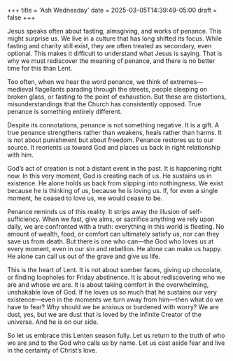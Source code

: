 +++
title = 'Ash Wednesday'
date = 2025-03-05T14:39:49-05:00
draft = false
+++

Jesus speaks often about fasting, almsgiving, and works of penance. This might surprise us. We live in a culture that has long shifted its focus. While fasting and charity still exist, they are often treated as secondary, even optional. This makes it difficult to understand what Jesus is saying. That is why we must rediscover the meaning of penance, and there is no better time for this than Lent.

Too often, when we hear the word penance, we think of extremes—medieval flagellants parading through the streets, people sleeping on broken glass, or fasting to the point of exhaustion. But these are distortions, misunderstandings that the Church has consistently opposed. True penance is something entirely different.

Despite its connotations, penance is not something negative. It is a gift. A true penance strengthens rather than weakens, heals rather than harms. It is not about punishment but about freedom. Penance restores us to our source. It reorients us toward God and places us back in right relationship with him.

God’s act of creation is not a distant event in the past. It is happening right now. In this very moment, God is creating each of us. He sustains us in existence. He alone holds us back from slipping into nothingness. We exist because he is thinking of us, because he is loving us. If, for even a single moment, he ceased to love us, we would cease to be.

Penance reminds us of this reality. It strips away the illusion of self-sufficiency. When we fast, give alms, or sacrifice anything we rely upon daily, we are confronted with a truth: everything in this world is fleeting. No amount of wealth, food, or comfort can ultimately satisfy us, nor can they save us from death. But there is one who can—the God who loves us at every moment, even in our sin and rebellion. He alone can make us happy. He alone can call us out of the grave and give us life.

This is the heart of Lent. It is not about somber faces, giving up chocolate, or finding loopholes for Friday abstinence. It is about rediscovering who we are and whose we are. It is about taking comfort in the overwhelming, unshakable love of God. If he loves us so much that he sustains our very existence—even in the moments we turn away from him—then what do we have to fear? Why should we be anxious or burdened with worry? We are dust, yes, but we are dust that is loved by the infinite Creator of the universe. And he is on our side.

So let us embrace this Lenten season fully. Let us return to the truth of who we are and to the God who calls us by name. Let us cast aside fear and live in the certainty of Christ’s love.
